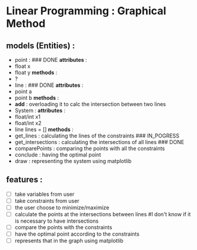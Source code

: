 # Linear Programming : **Graphical Method** 

## models (Entities) :
 - point : ### DONE
 **attributes** :
  - float x
  - float y
 **methods** :
  - ?
 - line : ### DONE
 **attributes** :
  - point a
  - point b
 **methods** :
  - __add__ : overloading it to calc the intersection between two lines
 - System :
 **attributes** :
  - float/int x1
  - float/int x2
  - line lines = []
 **methods** :
  - get_lines : calculating the lines of the constraints ### IN_POGRESS
  - get_intersections : calculating the intersections of all lines ### DONE
  - comparePoints : comparing the points with all the constraints
  - conclude : having the optimal point
  - draw : representing the system using matplotlib

## features :
 - [ ] take variables from user
 - [ ] take constraints from user
 - [ ] the user choose to minimize/maximize
 - [ ] calculate the points at the intersections between lines #I don't know if it is necessary to have intersections
 - [ ] compare the points with the constraints
 - [ ] have the optimal point according to the constraints
 - [ ] represents that in the graph using matplotlib
